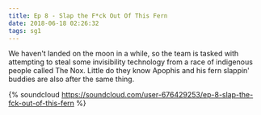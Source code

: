 ```yaml
---
title: Ep 8 - Slap the F*ck Out Of This Fern
date: 2018-06-18 02:26:32
tags: sg1
---
```


We haven't landed on the moon in a while, so the team is tasked with attempting to steal some invisibility technology from a race of indigenous people called The Nox. Little do they know Apophis and his fern slappin' buddies are also after the same thing.

{% soundcloud https://soundcloud.com/user-676429253/ep-8-slap-the-fck-out-of-this-fern %}